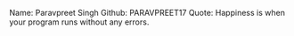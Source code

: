 Name: Paravpreet Singh
Github: PARAVPREET17
Quote: Happiness is when your program runs without any errors.
